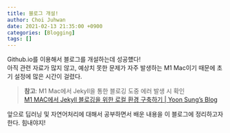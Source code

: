```yaml
---
title: 블로그 개설!
author: Choi Juhwan
date: 2021-02-13 21:35:00 +0900
categories: [Blogging]
tags: []
---
```


Github.io를 이용해서 블로그를 개설하는데 성공헀다! </br>
아직 관련 자료가 많지 않고, 예상치 못한 문제가 자주 발생하는 M1 Mac이기 때문에 초기 설정에 많은 시간이 걸렸다.

> **참고**: M1 Mac에서 Jekyll을 통한 블로깅 도중 에러 발생 시 확인 <br>
> [M1 MAC에서 Jekyll 블로깅을 위한 로컬 환경 구축하기 | Yoon Sung’s Blog](https://unluckyjung.github.io/develop-setting/2021/01/20/Mac-Jekyll-Setting/)

앞으로 딥러닝 및 자연어처리에 대해서 공부하면서 배운 내용을 이 블로그에 정리하고자 한다. 힘내야지! 